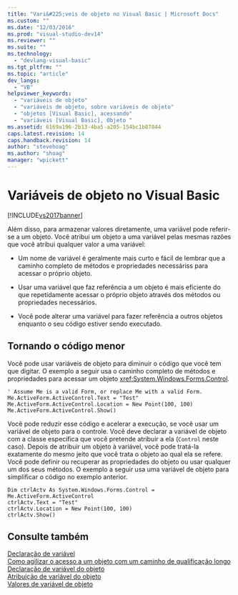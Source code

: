 ```yaml
---
title: "Vari&#225;veis de objeto no Visual Basic | Microsoft Docs"
ms.custom: ""
ms.date: "12/03/2016"
ms.prod: "visual-studio-dev14"
ms.reviewer: ""
ms.suite: ""
ms.technology: 
  - "devlang-visual-basic"
ms.tgt_pltfrm: ""
ms.topic: "article"
dev_langs: 
  - "VB"
helpviewer_keywords: 
  - "variáveis de objeto"
  - "variáveis de objeto, sobre variáveis de objeto"
  - "objetos [Visual Basic], acessando"
  - "variáveis [Visual Basic], Objeto "
ms.assetid: 6169a196-2b13-4ba5-a205-154bc1b87844
caps.latest.revision: 14
caps.handback.revision: 14
author: "stevehoag"
ms.author: "shoag"
manager: "wpickett"
---
```

# Vari&#225;veis de objeto no Visual Basic
[!INCLUDE[vs2017banner](../../../../csharp/includes/vs2017banner.md)]

Além disso, para armazenar valores diretamente, uma variável pode referir\-se a um objeto.  Você atribui um objeto a uma variável pelas mesmas razões que você atribui qualquer valor a uma variável:  
  
-   Um nome de variável é geralmente mais curto e fácil de lembrar que a caminho completo de métodos e propriedades necessáriss para acessar o próprio objeto.  
  
-   Usar uma variável que faz referência a um objeto é mais eficiente do que repetidamente acessar o próprio objeto através dos métodos ou propriedades necessários.  
  
-   Você pode alterar uma variável para fazer referência a outros objetos enquanto o seu código estiver sendo executado.  
  
## Tornando o código menor  
 Você pode usar variáveis de objeto para diminuir o código que você tem que digitar.  O exemplo a seguir usa o caminho completo de métodos e propriedades para acessar um objeto <xref:System.Windows.Forms.Control>.  
  
```  
' Assume Me is a valid Form, or replace Me with a valid Form.  
Me.ActiveForm.ActiveControl.Text = "Test"  
Me.ActiveForm.ActiveControl.Location = New Point(100, 100)  
Me.ActiveForm.ActiveControl.Show()  
```  
  
 Você pode reduzir esse código e acelerar a execução, se você usar um variável de objeto para o controle.  Você deve declarar a variável de objeto com a classe específica que você pretende atribuir a ela \(`Control` neste caso\).  Depois de atribuir um objeto à variável, você pode tratá\-la exatamente do mesmo jeito que você trata o objeto ao qual ela se refere.  Você pode definir ou recuperar as propriedades do objeto ou usar qualquer um dos seus métodos.  O exemplo a seguir usa uma variável de objeto para simplificar o código no exemplo anterior.  
  
```  
Dim ctrlActv As System.Windows.Forms.Control = Me.ActiveForm.ActiveControl  
ctrlActv.Text = "Test"  
ctrlActv.Location = New Point(100, 100)  
ctrlActv.Show()  
```  
  
## Consulte também  
 [Declaração de variável](../../../../visual-basic/programming-guide/language-features/variables/variable-declaration.md)   
 [Como agilizar o acesso a um objeto com um caminho de qualificação longo](../../../../visual-basic/programming-guide/language-features/variables/how-to-speed-up-access-to-an-object-with-a-long-qualification-path.md)   
 [Declaração de variável do objeto](../../../../visual-basic/programming-guide/language-features/variables/object-variable-declaration.md)   
 [Atribuição de variável do objeto](../../../../visual-basic/programming-guide/language-features/variables/object-variable-assignment.md)   
 [Valores de variável de objeto](../../../../visual-basic/programming-guide/language-features/variables/object-variable-values.md)